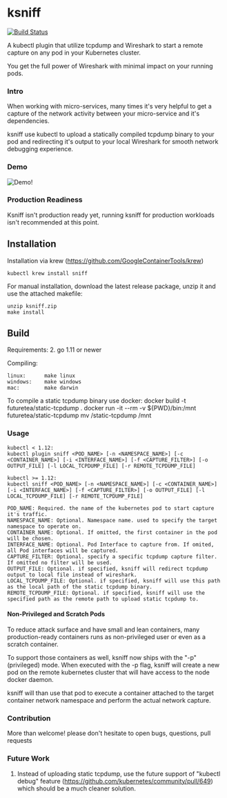 # ksniff

[![Build Status](https://travis-ci.org/eldadru/ksniff.svg?branch=master)](https://travis-ci.org/eldadru/ksniff)

A kubectl plugin that utilize tcpdump and Wireshark to start a remote capture on any pod in your
 Kubernetes cluster.

You get the full power of Wireshark with minimal impact on your running pods.

### Intro

When working with micro-services, many times it's very helpful to get a capture of the network
activity between your micro-service and it's dependencies.

ksniff use kubectl to upload a statically compiled tcpdump binary to your pod and redirecting it's
output to your local Wireshark for smooth network debugging experience.

### Demo
![Demo!](https://i.imgur.com/hWtF9r2.gif)

### Production Readiness
Ksniff isn't production ready yet, running ksniff for production workloads isn't recommended at this point.

## Installation
Installation via krew (https://github.com/GoogleContainerTools/krew)

    kubectl krew install sniff
    
For manual installation, download the latest release package, unzip it and use the attached makefile:  

    unzip ksniff.zip
    make install



## Build

Requirements:
2. go 1.11 or newer

Compiling:
 
    linux:      make linux
    windows:    make windows
    mac:        make darwin
 

To compile a static tcpdump binary use docker:
    docker build -t futuretea/static-tcpdump .
	docker run -it --rm -v ${PWD}/bin:/mnt futuretea/static-tcpdump mv /static-tcpdump /mnt


### Usage

    kubectl < 1.12:
    kubectl plugin sniff <POD_NAME> [-n <NAMESPACE_NAME>] [-c <CONTAINER_NAME>] [-i <INTERFACE_NAME>] [-f <CAPTURE_FILTER>] [-o OUTPUT_FILE] [-l LOCAL_TCPDUMP_FILE] [-r REMOTE_TCPDUMP_FILE]
    
    kubectl >= 1.12:
    kubectl sniff <POD_NAME> [-n <NAMESPACE_NAME>] [-c <CONTAINER_NAME>] [-i <INTERFACE_NAME>] [-f <CAPTURE_FILTER>] [-o OUTPUT_FILE] [-l LOCAL_TCPDUMP_FILE] [-r REMOTE_TCPDUMP_FILE]
    
    POD_NAME: Required. the name of the kubernetes pod to start capture it's traffic.
    NAMESPACE_NAME: Optional. Namespace name. used to specify the target namespace to operate on.
    CONTAINER_NAME: Optional. If omitted, the first container in the pod will be chosen.
    INTERFACE_NAME: Optional. Pod Interface to capture from. If omited, all Pod interfaces will be captured.
    CAPTURE_FILTER: Optional. specify a specific tcpdump capture filter. If omitted no filter will be used.
    OUTPUT_FILE: Optional. if specified, ksniff will redirect tcpdump output to local file instead of wireshark.
    LOCAL_TCPDUMP_FILE: Optional. if specified, ksniff will use this path as the local path of the static tcpdump binary.
    REMOTE_TCPDUMP_FILE: Optional. if specified, ksniff will use the specified path as the remote path to upload static tcpdump to.

#### Non-Privileged and Scratch Pods
To reduce attack surface and have small and lean containers, many production-ready containers runs as non-privileged user
or even as a scratch container.

To support those containers as well, ksniff now ships with the "-p" (privileged) mode.
When executed with the -p flag, ksniff will create a new pod on the remote kubernetes cluster that will have access to the node docker daemon.

ksniff will than use that pod to execute a container attached to the target container network namespace 
and perform the actual network capture.

### Contribution
More than welcome! please don't hesitate to open bugs, questions, pull requests 

### Future Work
1. Instead of uploading static tcpdump, use the future support of "kubectl debug" feature
 (https://github.com/kubernetes/community/pull/649) which should be a much cleaner solution.
 

